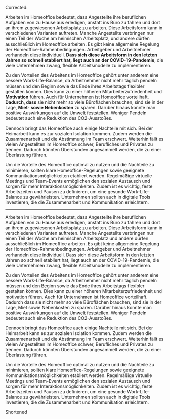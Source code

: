 Corrected:

Arbeiten im Homeoffice bedeutet, dass Angestellte ihre beruflichen Aufgaben von zu Hause aus erledigen, anstatt ins Büro zu fahren und dort an ihrem zugewiesenen Arbeitsplatz zu arbeiten. Diese Arbeitsform kann in verschiedenen Varianten auftreten. Manche Angestellte verbringen nur einen Teil der Woche am heimischen Arbeitsplatz, und andere dürfen ausschließlich im Homeoffice arbeiten. Es gibt keine allgemeine Regelung der Homeoffice-Rahmenbedingungen. Arbeitgeber und Arbeitnehmer verhandeln diese individuell. **Dass sich diese Arbeitsform in den letzten Jahren so schnell etabliert hat, liegt auch an der COVID-19-Pandemie**, die viele Unternehmen zwang, flexible Arbeitsmodelle zu implementieren.

Zu den Vorteilen des Arbeitens im Homeoffice gehört unter anderem eine bessere Work-Life-Balance, da Arbeitnehmer nicht mehr täglich pendeln müssen und den Beginn sowie das Ende ihres Arbeitstags flexibler gestalten können. Dies kann zu einer höheren Mitarbeiterzufriedenheit und **Motivation** führen. Auch für Unternehmen ist Homeoffice vorteilhaft. **Dadurch, dass** sie nicht mehr so viele Büroflächen brauchen, sind sie in der Lage, **Miet- sowie Nebenkosten** zu sparen. Darüber hinaus konnte man positive Auswirkungen auf die Umwelt feststellen. Weniger Pendeln bedeutet auch eine Reduktion des CO2-Ausstoßes.

Dennoch bringt das Homeoffice auch einige Nachteile mit sich. Bei der Heimarbeit kann es zur sozialen Isolation kommen. Zudem werden die Zusammenarbeit und die Abstimmung im Team erschwert. Weiterhin fällt es vielen Angestellten im Homeoffice schwer, Berufliches und Privates zu trennen. Dadurch könnten Überstunden angesammelt werden, die zu einer Überlastung führen.

Um die Vorteile des Homeoffice optimal zu nutzen und die Nachteile zu minimieren, sollten klare Homeoffice-Regelungen sowie geeignete Kommunikationsmöglichkeiten etabliert werden. Regelmäßige virtuelle Meetings und Team-Events ermöglichen den sozialen Austausch und sorgen für mehr Interaktionsmöglichkeiten. Zudem ist es wichtig, feste Arbeitszeiten und Pausen zu definieren, um eine gesunde Work-Life-Balance zu gewährleisten. Unternehmen sollten auch in digitale Tools investieren, die die Zusammenarbeit und Kommunikation erleichtern.

---

Arbeiten im Homeoffice bedeutet, dass Angestellte ihre beruflichen Aufgaben von zu Hause aus erledigen, anstatt ins Büro zu fahren und dort an ihrem zugewiesenen Arbeitsplatz zu arbeiten. Diese Arbeitsform kann in verschiedenen Varianten auftreten. Manche Angestellte verbringen nur einen Teil der Woche am heimischen Arbeitsplatz und andere dürfen ausschließlich im Homeoffice arbeiten. Es gibt keine allgemeine Regelung der Homeoffice-Rahmenbedingungen. Arbeitgeber und Arbeitnehmer verhandeln diese individuell. Dass sich diese Arbeitsform in den letzten Jahren so schnell etabliert hat, liegt auch an der COVID-19-Pandemie, die viele Unternehmen zwang, flexible Arbeitsmodelle zu implementieren. 

Zu den Vorteilen des Arbeitens im Homeoffice gehört unter anderem eine bessere Work-Life-Balance, da Arbeitnehmer nicht mehr täglich pendeln müssen und den Beginn sowie das Ende ihres Arbeitstags flexibler gestalten können. Dies kann zu einer höheren Mitarbeiterzufriedenheit und motivation führen. Auch für Unternehmen ist Homeoffice vorteilhaft. Dadurch dass sie nicht mehr so viele Büroflächen brauchen, sind sie in der Lage, Miet sowie Nebenkosten zu sparen. Darüber hinaus konnte man positive Auswirkungen auf die Umwelt feststellen. Weniger Pendeln bedeutet auch eine Reduktion des CO2-Ausstoßes. 

Dennoch bringt das Homeoffice auch einige Nachteile mit sich. Bei der Heimarbeit kann es zur sozialen Isolation kommen. Zudem werden die Zusammenarbeit und die Abstimmung im Team erschwert. Weiterhin fällt es vielen Angestellten im Homeoffice schwer, Berufliches und Privates zu trennen. Dadurch könnten Überstunden angesammelt werden, die zu einer Überlastung führen. 

Um die Vorteile des Homeoffice optimal zu nutzen und die Nachteile zu minimieren, sollten klare Homeoffice-Regelungen sowie geeignete Kommunikationsmöglichkeiten etabliert werden. Regelmäßige virtuelle Meetings und Team-Events ermöglichen den sozialen Austausch und sorgen für mehr Interaktionsmöglichkeiten. Zudem ist es wichtig, feste Arbeitszeiten und Pausen zu definieren, um eine gesunde Work-Life-Balance zu gewährleisten. Unternehmen sollten auch in digitale Tools investieren, die die Zusammenarbeit und Kommunikation erleichtern.

Shortened





